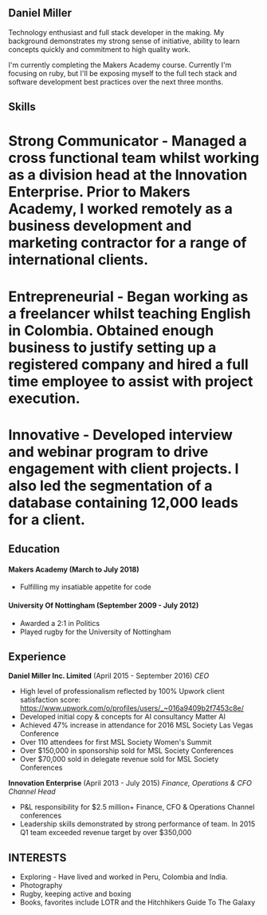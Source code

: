 
## Daniel Miller

Technology enthusiast and full stack developer in the making. My background demonstrates my strong sense of initiative, ability to learn concepts quickly and commitment to high quality work. 

I'm currently completing the Makers Academy course. Currently I'm focusing on ruby, but I'll be exposing myself to the full tech stack and software development best practices over the next three months. 

## Skills

# Strong Communicator - Managed a cross functional team whilst working as a division head at the Innovation Enterprise. Prior to Makers Academy, I worked remotely as a business development and marketing contractor for a range of international clients. 
# Entrepreneurial - Began working as a freelancer whilst teaching English in Colombia. Obtained enough business to justify setting up a registered company and hired a full time employee to assist with project execution. 
# Innovative - Developed interview and webinar program to drive engagement with client projects. I also led the segmentation of a database containing 12,000 leads for a client. 

## Education

#### Makers Academy (March to July 2018)
 - Fulfilling my insatiable appetite for code

#### University Of Nottingham (September 2009 - July 2012)
 - Awarded a 2:1 in Politics
 - Played rugby for the University of Nottingham

## Experience

**Daniel Miller Inc. Limited** (April 2015 - September 2016)
*CEO*
 - High level of professionalism reflected by 100% Upwork client satisfaction score: https://www.upwork.com/o/profiles/users/_~016a9409b2f7453c8e/
 - Developed initial copy & concepts for AI consultancy Matter AI
 - Achieved 47% increase in attendance for 2016 MSL Society Las Vegas Conference
 - Over 110 attendees for first MSL Society Women's Summit
 - Over $150,000 in sponsorship sold for MSL Society Conferences
 - Over $70,000 sold in delegate revenue sold for MSL Society Conferences

**Innovation Enterprise** (April 2013 - July 2015)
*Finance, Operations & CFO Channel Head*
 - P&L responsibility for $2.5 million+ Finance, CFO & Operations Channel conferences
 - Leadership skills demonstrated by strong performance of team. In 2015 Q1 team exceeded revenue target by over $350,000
 
## INTERESTS
 - Exploring - Have lived and worked in Peru, Colombia and India. 
 - Photography
 - Rugby, keeping active and boxing
 - Books, favorites include LOTR and the Hitchhikers Guide To The Galaxy 
 